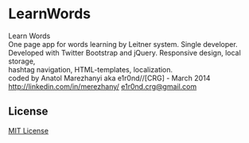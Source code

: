 LearnWords
==========

Learn Words<br>
One page app for words learning by Leitner system. Single developer.<br>
Developed with Twitter Bootstrap and jQuery. Responsive design, local storage,<br>
hashtag navigation, HTML-templates, localization.<br>
coded by Anatol Marezhanyi aka e1r0nd//[CRG] - March 2014<br>
http://linkedin.com/in/merezhany/ e1r0nd.crg@gmail.com<br>

## License
[MIT License](LICENSE.md) 
